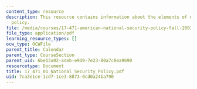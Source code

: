 ```yaml
---
content_type: resource
description: This resource contains information about the elements of national security
  policy.
file: /media/courses/17-471-american-national-security-policy-fall-2002/7ca3e1ce1cd71ce388730cd0a24ba790_17_471_01_National_Security_Policy.pdf
file_type: application/pdf
learning_resource_types: []
ocw_type: OCWFile
parent_title: Calendar
parent_type: CourseSection
parent_uid: 6be13a02-adeb-e9d9-7e23-80a7c8ea9690
resourcetype: Document
title: 17_471_01_National_Security_Policy.pdf
uid: 7ca3e1ce-1cd7-1ce3-8873-0cd0a24ba790
---
```

